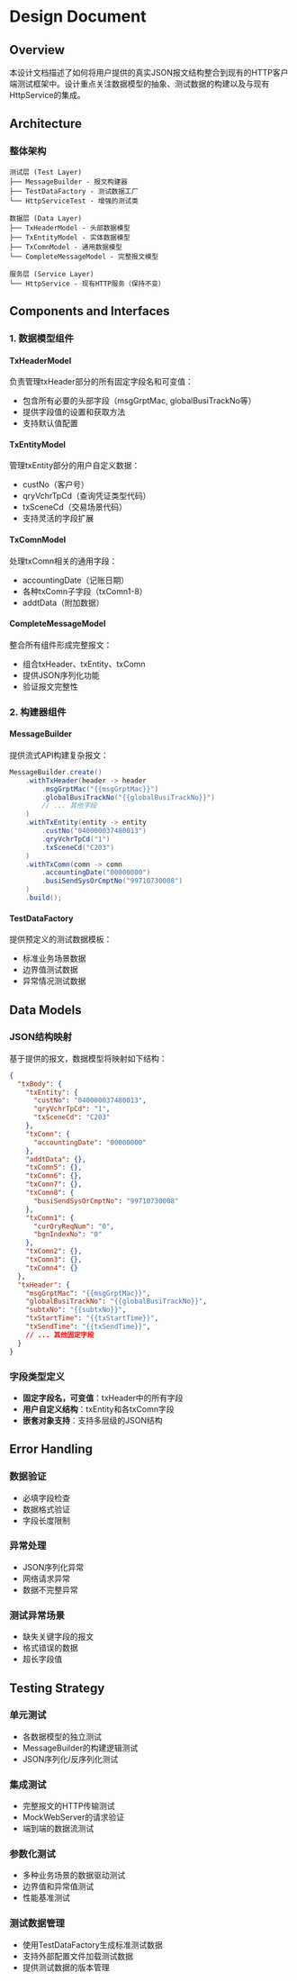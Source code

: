 # Design Document

## Overview

本设计文档描述了如何将用户提供的真实JSON报文结构整合到现有的HTTP客户端测试框架中。设计重点关注数据模型的抽象、测试数据的构建以及与现有HttpService的集成。

## Architecture

### 整体架构
```
测试层 (Test Layer)
├── MessageBuilder - 报文构建器
├── TestDataFactory - 测试数据工厂
└── HttpServiceTest - 增强的测试类

数据层 (Data Layer)
├── TxHeaderModel - 头部数据模型
├── TxEntityModel - 实体数据模型
├── TxComnModel - 通用数据模型
└── CompleteMessageModel - 完整报文模型

服务层 (Service Layer)
└── HttpService - 现有HTTP服务（保持不变）
```

## Components and Interfaces

### 1. 数据模型组件

#### TxHeaderModel
负责管理txHeader部分的所有固定字段名和可变值：
- 包含所有必要的头部字段（msgGrptMac, globalBusiTrackNo等）
- 提供字段值的设置和获取方法
- 支持默认值配置

#### TxEntityModel  
管理txEntity部分的用户自定义数据：
- custNo（客户号）
- qryVchrTpCd（查询凭证类型代码）
- txSceneCd（交易场景代码）
- 支持灵活的字段扩展

#### TxComnModel
处理txComn相关的通用字段：
- accountingDate（记账日期）
- 各种txComn子字段（txComn1-8）
- addtData（附加数据）

#### CompleteMessageModel
整合所有组件形成完整报文：
- 组合txHeader、txEntity、txComn
- 提供JSON序列化功能
- 验证报文完整性

### 2. 构建器组件

#### MessageBuilder
提供流式API构建复杂报文：
```java
MessageBuilder.create()
    .withTxHeader(header -> header
        .msgGrptMac("{{msgGrptMac}}")
        .globalBusiTrackNo("{{globalBusiTrackNo}}")
        // ... 其他字段
    )
    .withTxEntity(entity -> entity
        .custNo("040000037480013")
        .qryVchrTpCd("1")
        .txSceneCd("C203")
    )
    .withTxComn(comn -> comn
        .accountingDate("00000000")
        .busiSendSysOrCmptNo("99710730008")
    )
    .build();
```

#### TestDataFactory
提供预定义的测试数据模板：
- 标准业务场景数据
- 边界值测试数据
- 异常情况测试数据

## Data Models

### JSON结构映射

基于提供的报文，数据模型将映射如下结构：

```json
{
  "txBody": {
    "txEntity": {
      "custNo": "040000037480013",
      "qryVchrTpCd": "1",
      "txSceneCd": "C203"
    },
    "txComn": {
      "accountingDate": "00000000"
    },
    "addtData": {},
    "txComn5": {},
    "txComn6": {},
    "txComn7": {},
    "txComn8": {
      "busiSendSysOrCmptNo": "99710730008"
    },
    "txComn1": {
      "curQryReqNum": "0",
      "bgnIndexNo": "0"
    },
    "txComn2": {},
    "txComn3": {},
    "txComn4": {}
  },
  "txHeader": {
    "msgGrptMac": "{{msgGrptMac}}",
    "globalBusiTrackNo": "{{globalBusiTrackNo}}",
    "subtxNo": "{{subtxNo}}",
    "txStartTime": "{{txStartTime}}",
    "txSendTime": "{{txSendTime}}",
    // ... 其他固定字段
  }
}
```

### 字段类型定义

- **固定字段名，可变值**：txHeader中的所有字段
- **用户自定义结构**：txEntity和各txComn字段
- **嵌套对象支持**：支持多层级的JSON结构

## Error Handling

### 数据验证
- 必填字段检查
- 数据格式验证
- 字段长度限制

### 异常处理
- JSON序列化异常
- 网络请求异常
- 数据不完整异常

### 测试异常场景
- 缺失关键字段的报文
- 格式错误的数据
- 超长字段值

## Testing Strategy

### 单元测试
- 各数据模型的独立测试
- MessageBuilder的构建逻辑测试
- JSON序列化/反序列化测试

### 集成测试
- 完整报文的HTTP传输测试
- MockWebServer的请求验证
- 端到端的数据流测试

### 参数化测试
- 多种业务场景的数据驱动测试
- 边界值和异常值测试
- 性能基准测试

### 测试数据管理
- 使用TestDataFactory生成标准测试数据
- 支持外部配置文件加载测试数据
- 提供测试数据的版本管理